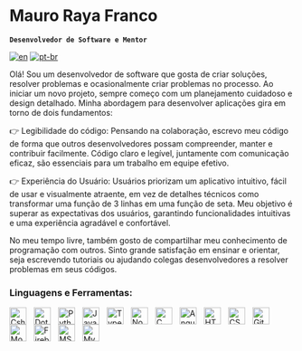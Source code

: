 # Mauro Raya Franco

**`Desenvolvedor de Software e Mentor`**

[![en](https://img.shields.io/badge/lang-en-red.svg)](https://github.com/MauroRaya/MauroRaya/blob/main/README.md)
[![pt-br](https://img.shields.io/badge/lang-pt--br-green.svg)](https://github.com/MauroRaya/MauroRaya/blob/main/README.pt-br.md)

Olá! Sou um desenvolvedor de software que gosta de criar soluções, resolver problemas e ocasionalmente criar problemas no processo. Ao iniciar um novo projeto, sempre começo com um planejamento cuidadoso e design detalhado. Minha abordagem para desenvolver aplicações gira em torno de dois fundamentos:

👉 Legibilidade do código: Pensando na colaboração, escrevo meu código de forma que outros desenvolvedores possam compreender, manter e contribuir facilmente. Código claro e legível, juntamente com comunicação eficaz, são essenciais para um trabalho em equipe efetivo.

👉 Experiência do Usuário: Usuários priorizam um aplicativo intuitivo, fácil de usar e visualmente atraente, em vez de detalhes técnicos como transformar uma função de 3 linhas em uma função de seta. Meu objetivo é superar as expectativas dos usuários, garantindo funcionalidades intuitivas e uma experiência agradável e confortável.

No meu tempo livre, também gosto de compartilhar meu conhecimento de programação com outros. Sinto grande satisfação em ensinar e orientar, seja escrevendo tutoriais ou ajudando colegas desenvolvedores a resolver problemas em seus códigos.

<h3 align="left">Linguagens e Ferramentas:</h3>
<p align="left">
<img align="left" alt="Csharp" width="30px" style="padding-right:10px;" src="https://cdn.jsdelivr.net/gh/devicons/devicon@latest/icons/csharp/csharp-original.svg" />
<img align="left" alt="Dotnet" width="30px" style="padding-right:10px;" src="https://cdn.jsdelivr.net/gh/devicons/devicon@latest/icons/dotnetcore/dotnetcore-original.svg" />
<img align="left" alt="Python" width="30px" style="padding-right:10px;" src="https://cdn.jsdelivr.net/gh/devicons/devicon@latest/icons/python/python-original.svg" />
<img align="left" alt="JavaScript" width="30px" style="padding-right:10px;" src="https://cdn.jsdelivr.net/gh/devicons/devicon@latest/icons/javascript/javascript-original.svg" />
<img align="left" alt="TypeScript" width="30px" style="padding-right:10px;" src="https://cdn.jsdelivr.net/gh/devicons/devicon@latest/icons/typescript/typescript-original.svg" />
<img align="left" alt="Node" width="30px" style="padding-right:10px;" src="https://cdn.jsdelivr.net/gh/devicons/devicon@latest/icons/nodejs/nodejs-original.svg" />  
<img align="left" alt="C" width="30px" style="padding-right:10px;" src="https://cdn.jsdelivr.net/gh/devicons/devicon@latest/icons/c/c-original.svg" />
<img align="left" alt="Angular" width="30px" style="padding-right:10px;" src="https://cdn.jsdelivr.net/gh/devicons/devicon@latest/icons/angularjs/angularjs-original.svg" />        
<img align="left" alt="HTML" width="30px" style="padding-right:10px;" src="https://cdn.jsdelivr.net/gh/devicons/devicon@latest/icons/html5/html5-original.svg" />
<img align="left" alt="CSS" width="30px" style="padding-right:10px;" src="https://cdn.jsdelivr.net/gh/devicons/devicon@latest/icons/css3/css3-original.svg" />
<img align="left" alt="Git" width="30px" style="padding-right:10px;" src="https://cdn.jsdelivr.net/gh/devicons/devicon@latest/icons/git/git-original.svg" />
<img align="left" alt="MongoDB" width="30px" style="padding-right:10px;" src="https://cdn.jsdelivr.net/gh/devicons/devicon@latest/icons/mongodb/mongodb-original.svg" />
<img align="left" alt="Firebase" width="30px" style="padding-right:10px;" src="https://cdn.jsdelivr.net/gh/devicons/devicon@latest/icons/firebase/firebase-original.svg" />          
<img align="left" alt="MS SQL Server" width="30px" style="padding-right:10px;" src="https://cdn.jsdelivr.net/gh/devicons/devicon@latest/icons/microsoftsqlserver/microsoftsqlserver-original.svg" />
<img align="left" alt="MySQL" width="30px" style="padding-right:10px;" src="https://cdn.jsdelivr.net/gh/devicons/devicon@latest/icons/mysql/mysql-original.svg" />            
</p>
